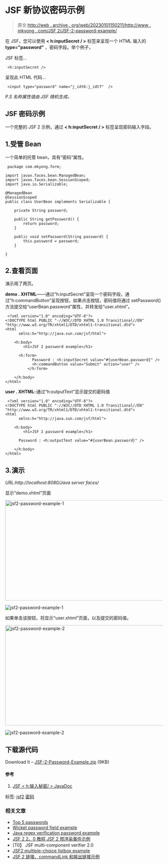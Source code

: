 # JSF 新协议密码示例

> 原文:[http://web . archive . org/web/20230101150211/http://www . mkyong . com/JSF 2/JSF-2-password-example/](http://web.archive.org/web/20230101150211/http://www.mkyong.com/jsf2/jsf-2-password-example/)

在 JSF，您可以使用 **< h:inputSecret / >** 标签来呈现一个 HTML 输入的 **type="password"** ，密码字段。举个例子，

JSF 标签…

```
 <h:inputSecret /> 
```

呈现此 HTML 代码…

```
 <input type="password" name="j_idt6:j_idt7"  /> 
```

*P.S 名称属性值由 JSF 随机生成。*

## JSF 密码示例

一个完整的 JSF 2 示例，通过 **< h:inputSecret / >** 标签呈现密码输入字段。

## 1.受管 Bean

一个简单的托管 bean，具有“密码”属性。

```
 package com.mkyong.form;

import javax.faces.bean.ManagedBean;
import javax.faces.bean.SessionScoped;
import java.io.Serializable;

@ManagedBean
@SessionScoped
public class UserBean implements Serializable {

	private String password;

	public String getPassword() {
		return password;
	}

	public void setPassword(String password) {
		this.password = password;
	}

} 
```

## 2.查看页面

演示用了两页。

**demo . XHTML**——通过“h:inputSecret”呈现一个密码字段，通过“h:commandButton”呈现按钮，如果点击按钮，密码值将通过 setPassword()方法提交给“userBean.password”属性，并转发给“user.xhtml”。

```
 <?xml version="1.0" encoding="UTF-8"?>
<!DOCTYPE html PUBLIC "-//W3C//DTD XHTML 1.0 Transitional//EN" 
"http://www.w3.org/TR/xhtml1/DTD/xhtml1-transitional.dtd">
<html    
      xmlns:h="http://java.sun.com/jsf/html">

    <h:body>
    	<h1>JSF 2 password example</h1>

	  <h:form>
    		Password : <h:inputSecret value="#{userBean.password}" />
    		<h:commandButton value="Submit" action="user" />
    	  </h:form>

    </h:body>
</html> 
```

**user . XHTML**–通过“h:outputText”显示提交的密码值

```
 <?xml version="1.0" encoding="UTF-8"?>
<!DOCTYPE html PUBLIC "-//W3C//DTD XHTML 1.0 Transitional//EN" 
"http://www.w3.org/TR/xhtml1/DTD/xhtml1-transitional.dtd">
<html    
      xmlns:h="http://java.sun.com/jsf/html">

    <h:body>
    	<h1>JSF 2 password example</h1>

	  Password : <h:outputText value="#{userBean.password}" />

    </h:body>
</html> 
```

## 3.演示

*URL:http://localhost:8080/Java server faces/*

显示“demo.xhtml”页面

<noscript><img src="../Images/3b498ad224c663b2d89850bd89140d2d.png" alt="jsf2-password-example-1" title="jsf2-password-example-1" width="640" height="321" data-original-src="http://web.archive.org/web/20201212022634im_/http://www.mkyong.com/wp-content/uploads/2010/09/jsf2-password-example-1.png"/></noscript>

![jsf2-password-example-1](../Images/6ee0339cee5519e8a97737b9f164f21a.png "jsf2-password-example-1")

如果单击该按钮，将显示“user.xhtml”页面，以及提交的密码值。

<noscript><img src="../Images/c59e14b21d588358e560bd31eb58fb39.png" alt="jsf2-password-example-2" title="jsf2-password-example-2" width="640" height="321" data-original-src="http://web.archive.org/web/20201212022634im_/http://www.mkyong.com/wp-content/uploads/2010/09/jsf2-password-example-2.png"/></noscript>

![jsf2-password-example-2](../Images/ca31ceeb46431fab9c46684c716e3f46.png "jsf2-password-example-2")

## 下载源代码

Download It – [JSF-2-Password-Example.zip](http://web.archive.org/web/20201212022634/http://www.mkyong.com/wp-content/uploads/2010/09/JSF-2-Password-Example.zip) (9KB)

#### 参考

1.  [JSF < h:输入秘密/ > JavaDoc](http://web.archive.org/web/20201212022634/https://javaserverfaces.dev.java.net/nonav/docs/2.0/pdldocs/facelets/h/inputSecret.html)

标签: [jsf2](http://web.archive.org/web/20201212022634/https://mkyong.com/tag/jsf2/) [密码](http://web.archive.org/web/20201212022634/https://mkyong.com/tag/password/)<input type="hidden" id="mkyong-current-postId" value="7132">

### 相关文章

*   [Top 5 passwords](/web/20201212022634/https://mkyong.com/computer-tips/top-5-strongest-password/)
*   [Wicket password field example](/web/20201212022634/https://mkyong.com/wicket/wicket-password-field-example/)
*   [Java regex verification password example](/web/20201212022634/https://mkyong.com/regular-expressions/how-to-validate-password-with-regular-expression/)
*   [JSF 2 2。0 教程 JSF 2 预渲染事件示例](/web/20201212022634/https://mkyong.com/tutorials/jsf-2-0-tutorials/)
*   [T0】 JSF multi-component verifier 2.0
*   [JSF2 multiple-choice listbox example](/web/20201212022634/https://mkyong.com/jsf2/jsf-2-multiple-select-listbox-example/)
*   [JSF 2 链接、commandLink 和输出链接示例](/web/20201212022634/https://mkyong.com/jsf2/jsf-2-link-commandlink-and-outputlink-example/)